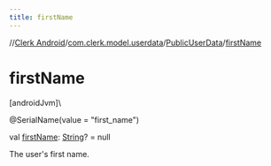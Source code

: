 ```yaml
---
title: firstName
---
```

//[Clerk Android](../../../index.html)/[com.clerk.model.userdata](../index.html)/[PublicUserData](index.html)/[firstName](first-name.html)



# firstName



[androidJvm]\




@SerialName(value = &quot;first_name&quot;)



val [firstName](first-name.html): [String](https://kotlinlang.org/api/latest/jvm/stdlib/kotlin-stdlib/kotlin/-string/index.html)? = null



The user's first name.




